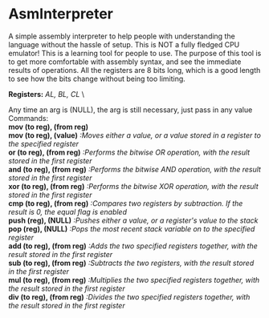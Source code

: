 # AsmInterpreter
A simple assembly interpreter to help people with understanding the language without the hassle of setup.
This is NOT a fully fledged CPU emulator! This is a learning tool for people to use. The purpose of this tool
is to get more comfortable with assembly syntax, and see the immediate results of operations. All the 
registers are 8 bits long, which is a good length to see how the bits change without being too limiting.

**Registers:** *AL, BL, CL* \

Any time an arg is (NULL), the arg is still necessary, just pass in any value  
Commands:  
**mov   (to reg), (from reg)**  
**mov   (to reg), (value)**       *:Moves either a value, or a value stored in a register to the specified register*  
**or    (to reg), (from reg)**    *:Performs the bitwise OR operation, with the result stored in the first register*  
**and   (to reg), (from reg)**    *:Performs the bitwise AND operation, with the result stored in the first register*  
**xor   (to reg), (from reg)**    *:Performs the bitwise XOR operation, with the result stored in the first register*  
**cmp   (to reg), (from reg)**    *:Compares two registers by subtraction. If the result is 0, the equal flag is enabled*  
**push  (reg),    (NULL)**        *:Pushes either a value, or a register's value to the stack*  
**pop   (reg),    (NULL)**        *:Pops the most recent stack variable on to the specified register*  
**add   (to reg), (from reg)**    *:Adds the two specified registers together, with the result stored in the first register*  
**sub   (to reg), (from reg)**    *:Subtracts the two registers, with the result stored in the first register*  
**mul   (to reg), (from reg)**    *:Multiplies the two specified registers together, with the result stored in the first register*  
**div   (to reg), (from reg)**    *:Divides the two specified registers together, with the result stored in the first register*  
